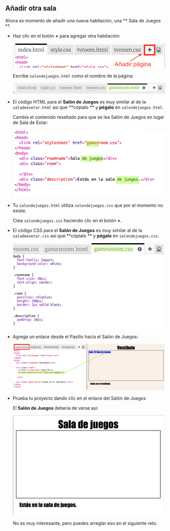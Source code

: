 ## Añadir otra sala

Ahora es momento de añadir una nueva habitación, una ** Sala de Juegos **.

+ Haz clic en el botón **+** para agregar otra habitación:
    
    ![captura de pantalla](images/rooms-add-page.png)
    
    Escribe `salondejuegos.html` como el nombre de la página:
    
    ![captura de pantalla](images/rooms-games-html.png)

+ El código HTML para el **Salón de Juegos** es muy similar al de la `saladeesetar.html` así que **cópialo ** y **pégalo** en `salondejuegos.html`.
    
    Cambia el contenido resaltado para que se lea Salón de Juegos en lugar de Sala de Estar:
    
    ![captura de pantalla](images/rooms-games-html2.png)

+ Tu `salondejuegos.html` utiliza `salondejuegos.css` que por el momento no existe.
    
    Crea `salondejuegos.css` haciendo clic en el botón **+**.

+ El código CSS para el **Salón de Juegos** es muy similar al de la `saladeesetar.css` así que **cópialo ** y **pégalo** en `salondejuegos.css`.
    
    ![captura de pantalla](images/rooms-add-games-css.png)

+ Agrega un enlace desde el Pasillo hacia el Salón de Juegos:
    
    ![captura de pantalla](images/rooms-hall-games.png)

+ Prueba tu proyecto dando clic en el enlace del Salón de Juegos
    
    El **Salón de Juegos** debería de verse así:
    
    ![captura de pantalla](images/rooms-games-before.png)
    
    No es muy interesante, pero puedes arreglar eso en el siguiente reto.